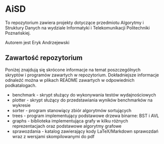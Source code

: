 # AiSD

To repozytorium zawiera projekty dotyczące przedmiotu Algorytmy i Struktury Danych na wydziale Informatyki i Telekomunikacji Politechniki Poznańskiej.

Autorem jest Eryk Andrzejewski

## Zawartość repozytorium
Poniżej znajdują się skrócone informacje na temat poszczególnych skryptów i programów zawartych w repozytorium. Dokładniejsze informacje odnaleźć można w plikach README zawartych w odpowiednich podkatalogach.

 - benchmark - skrypt służący do wykonywania testów wydajnościowych
 - plotter - skrypt służący do przedstawiania wyników benchmarków na wykresie
 - sorter - program stanowiący zbiór algorytmów sortujących
 - trees - program implementujący podstawowe drzewa binarne: BST i AVL
 - graphs - biblioteka implementująca grafy w kilku różnych reprezentacjach oraz podstawowe algorytmy grafowe
 - sprawozdania - katalog zawierający kody LaTeX/Markdown sprawozdań wraz z wersjami skompilowanymi do pdf
